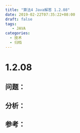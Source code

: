 ```yaml
---
title: "算法4 Java解答 1.2.08"
date: 2019-02-22T07:35:22+08:00
draft: false
tags:
   - JAVA
categories:
  - 技术
  - 归档
---
```



# 1.2.08

## 问题：


## 分析：


## 参考：


